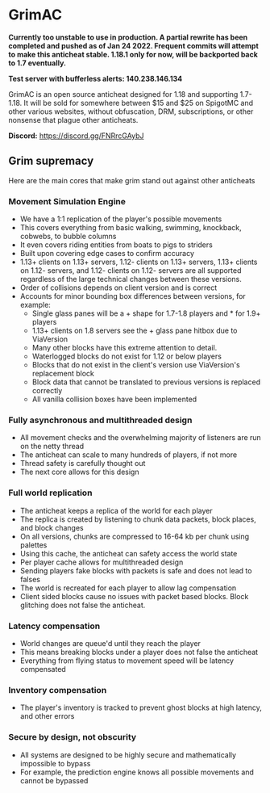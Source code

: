 # GrimAC

**Currently too unstable to use in production.  A partial rewrite has been completed and pushed as of Jan 24 2022.  Frequent commits will attempt to make this anticheat stable.  1.18.1 only for now, will be backported back to 1.7 eventually.**

**Test server with bufferless alerts: 140.238.146.134**

GrimAC is an open source anticheat designed for 1.18 and supporting 1.7-1.18. It will be sold for somewhere between $15 and $25 on SpigotMC and
other various websites, without obfuscation, DRM, subscriptions, or other nonsense that plague other anticheats.

**Discord:** https://discord.gg/FNRrcGAybJ

## Grim supremacy

Here are the main cores that make grim stand out against other anticheats

### Movement Simulation Engine

* We have a 1:1 replication of the player's possible movements
* This covers everything from basic walking, swimming, knockback, cobwebs, to bubble columns
* It even covers riding entities from boats to pigs to striders
* Built upon covering edge cases to confirm accuracy
* 1.13+ clients on 1.13+ servers, 1.12- clients on 1.13+ servers, 1.13+ clients on 1.12- servers, and 1.12- clients on
  1.12- servers are all supported regardless of the large technical changes between these versions.
* Order of collisions depends on client version and is correct
* Accounts for minor bounding box differences between versions, for example:
    * Single glass panes will be a + shape for 1.7-1.8 players and * for 1.9+ players
    * 1.13+ clients on 1.8 servers see the + glass pane hitbox due to ViaVersion
    * Many other blocks have this extreme attention to detail.
    * Waterlogged blocks do not exist for 1.12 or below players
    * Blocks that do not exist in the client's version use ViaVersion's replacement block
    * Block data that cannot be translated to previous versions is replaced correctly
    * All vanilla collision boxes have been implemented

### Fully asynchronous and multithreaded design

* All movement checks and the overwhelming majority of listeners are run on the netty thread
* The anticheat can scale to many hundreds of players, if not more
* Thread safety is carefully thought out
* The next core allows for this design

### Full world replication

* The anticheat keeps a replica of the world for each player
* The replica is created by listening to chunk data packets, block places, and block changes
* On all versions, chunks are compressed to 16-64 kb per chunk using palettes
* Using this cache, the anticheat can safety access the world state
* Per player cache allows for multithreaded design
* Sending players fake blocks with packets is safe and does not lead to falses
* The world is recreated for each player to allow lag compensation
* Client sided blocks cause no issues with packet based blocks.  Block glitching does not false the anticheat.

### Latency compensation

* World changes are queue'd until they reach the player
* This means breaking blocks under a player does not false the anticheat
* Everything from flying status to movement speed will be latency compensated

### Inventory compensation

* The player's inventory is tracked to prevent ghost blocks at high latency, and other errors

### Secure by design, not obscurity

* All systems are designed to be highly secure and mathematically impossible to bypass
* For example, the prediction engine knows all possible movements and cannot be bypassed
